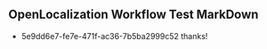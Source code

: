 ## OpenLocalization Workflow Test MarkDown
* 5e9dd6e7-fe7e-471f-ac36-7b5ba2999c52 thanks!

<!--HONumber=Jul16_HO4-->


